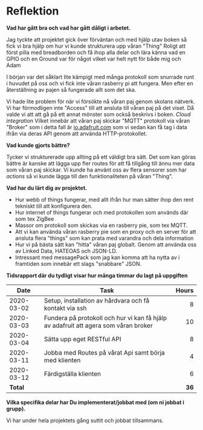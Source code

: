 # Reflektion

**Vad har gått bra och vad har gått dåligt i arbetet.**

Jag tyckte att projektet gick över förväntan och med hjälp utav boken så fick vi bra hjälp om hur vi kunde strukturera upp våran "Thing"
Roligt att först pilla med breadborden och få ihop alla delar och lära känna vad en GPIO och en Ground var för något vilket var helt nytt för både mig och Adam

I början var det såklart lite kämpigt med många protokoll som snurrade runt i huvudet på oss och vi fick inte våran rasberry pi att fungera.
Men efter en återställning av pajen så fungerade allt som det ska.

Vi hade lite problem för när vi försökte nå våran paj genom skolans nätverk. Vi har förmodligen inte "Access" till att ansluta till våran paj på det viset.
Då valde vi att att gå på ett annat mönster som också beskrivs i boken. *Cloud integration* Vilket innebär att våran paj skickar "MQTT" protokoll via våran "Broker" som
i detta fall är [io.adafruit.com](https://io.adafruit.com/) som vi sedan kan få tag i data ifrån via deras API genom att använda HTTP-protokollet.

**Vad kunde gjorts bättre?**

Tycker vi strukturerade upp allting på ett väldigt bra sätt. Det som kan göras bättre är kanske att lägga upp fler routes för att få tillgång till ännu mer data som våran paj skickar.
Vi kunde ha använt oss av flera sensorer som har *actions* så vi kunde lägga till den funktionaliteten på våran "Thing".

**Vad har du lärt dig av projektet.**

* Hur webb of things fungerar, med allt ifrån hur man sätter ihop den rent tekniskt till att konfigurera den.
* Hur internet of things fungerar och med protokollen som används där som tex ZigBee
* Massor om protokoll som skickas via en rasberry pie, som tex MQTT.
* Att vi kan använda våran rasberry pie som en proxy och en server för att ansluta flera "things" som kan prata med varandra och dela information
* Hur vi på bästa sätt kan "hitta" våran paj globalt. Genom att använda oss av Linked Data, HATEOAS och JSON-LD.
* Intressant med messagePack som jag kan komma att ha nytta av i framtiden som innebär ett slags "snabbare" JSON.

**Tidsrapport där du tydligt visar hur många timmar du lagt på uppgiften**

| Date          | Task                                                                               | Hours |
|---------------|------------------------------------------------------------------------------------| -----:|
| 2020-03-02    | Setup, installation av hårdvara och få kontakt via ssh                             |     8 |
| 2020-03-03    | Fundera på protokoll och hur vi kan få hjälp av adafruit att agera som våran broker|    10 |
| 2020-03-04    | Sätta upp eget RESTful API                                                         |     8 |
| 2020-03-11    | Jobba med Routes på vårat Api samt börja med klienten                              |     4 |
| 2020-03-12    | Färdigställa klienten                                                              |     6 |
| **Total**     |                                                                                    |**36** |


**Vilka specifika delar har Du implementerat/jobbat med (om ni jobbat i grupp).**

Vi har under hela projektets gång suttit och jobbat tillsammans.